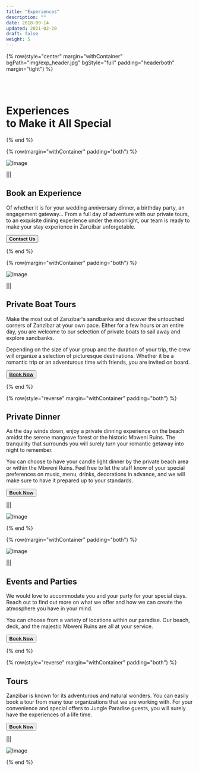 ```yaml
---
title: "Experiences"
description: ""
date: 2018-09-14
updated: 2021-02-20
draft: false
weight: 5
---
```



<!-- section 1 (header) -->

{% row(style="center" margin="withContainer" bgPath="img/exp_header.jpg" bgStyle="full" padding="headerboth" margin="tight") %}

<br>

<br>


<h1 class="text-white">Experiences<br>to Make it All Special</h1>

{% end %}


<div class="container mx-auto"> 

<!-- section 2 -->

{% row(margin="withContainer" padding="both") %}
<div id="gallery-hash-experiences">

<a style="background-color: transparent">

![Image](./img/exp_book.jpg#mx-auto)

</a>
</div>

|||

## Book an Experience

Of whether it is for your wedding anniversary dinner, a birthday party, an engagement gateway... From a full day of adventure with our private tours, to an exquisite dining experience under the moonlight, our team is ready to make your stay experience  in Zanzibar unforgetable.

<button onclick="window.location.href='/contactus'">**Contact Us**</button>

{% end %}

<!-- section 3 -->

{% row(margin="withContainer" padding="both") %}

![Image](./img/exp_private_boot.jpg#mx-auto)

|||

## Private Boat Tours

Make the most out of Zanzibar's sandbanks and discover the untouched corners of Zanzibar at your own pace. Either for a few hours or an entire day, you are welcome to our selection of private boats to sail away and explore sandbanks.

Depending on the size of your group and the duration of your trip, the crew will organize a selection of picturesque destinations. Whether it be a romantic trip or an adventurous time with friends, you are invited on board.

<button><a href="https://hotels.cloudbeds.com/reservation/DNw5Ek#checkin=2023-04-04&checkout=2023-04-05" target="_blank">**Book Now**</a></button>

{% end %}

<!-- section 4 -->

{% row(style="reverse" margin="withContainer" padding="both") %}

## Private Dinner

As the day winds down, enjoy a private dinning experience on the beach amidst the serene mangrove forest or the historic Mbweni Ruins. The tranquility that surrounds you will surely turn your romantic getaway into night to remember.

You can choose to have your candle light dinner by the private beach area or within the Mbweni Ruins. Feel free to let the staff know of your special preferences on music, menu, drinks, decorations in advance, and we will make sure to have it prepared up to your standards.

<button><a href="https://hotels.cloudbeds.com/reservation/DNw5Ek#checkin=2023-04-04&checkout=2023-04-05" target="_blank">**Book Now**</a></button>

|||

![Image](./img/exp_private_dinner.jpg#mx-auto)

{% end %}

<!-- section 5 -->

{% row(margin="withContainer" padding="both") %}

![Image](./img/exp_party.jpg#mx-auto)

|||

## Events and Parties

We would love to accommodate you and your party for your special days. Reach out to find out more on what we offer and how we can create the atmosphere you have in your mind.

You can choose from a variety of locations within our paradise. Our beach, deck, and the majestic Mbweni Ruins are all at your service.

<button><a href="https://hotels.cloudbeds.com/reservation/DNw5Ek#checkin=2023-04-04&checkout=2023-04-05" target="_blank">**Book Now**</a></button>

{% end %}

<!-- section 6 -->

{% row(style="reverse" margin="withContainer" padding="both") %}

## Tours

Zanzibar is known for its adventurous and natural wonders. You can easily book a tour from many tour organizations that we are working with. For your convenience and special offers to Jungle Paradise guests, you will surely have the experiences of a life time.

<button><a href="https://hotels.cloudbeds.com/reservation/DNw5Ek#checkin=2023-04-04&checkout=2023-04-05" target="_blank">**Book Now**</a></button>

|||

![Image](./img/exp_tours.jpg#mx-auto)

{% end %}

</div>







